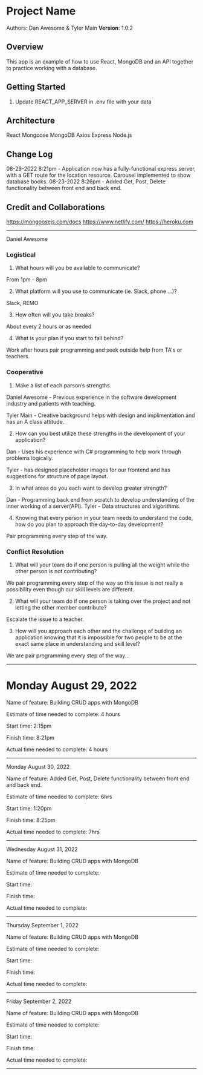 # Project Name

Authors: Dan Awesome & Tyler Main
**Version**: 1.0.2

## Overview

This app is an example of how to use React, MongoDB and an API together to practice working with a database.

## Getting Started

1. Update REACT_APP_SERVER in .env file with your data

## Architecture

React
Mongoose
MongoDB
Axios
Express
Node.js

## Change Log

08-29-2022 8:21pm - Application now has a fully-functional express server, with a GET route for the location resource. Carousel implemented to show database books.
08-23-2022 8:26pm - Added Get, Post, Delete functionality between front end and back end.

## Credit and Collaborations
https://mongoosejs.com/docs
https://www.netlify.com/
https://heroku.com

-------------------------------------------------------------
Daniel Awesome

### Logistical

1. What hours will you be available to communicate?

From 1pm - 8pm

2. What platform will you use to communicate (ie. Slack, phone …)?

Slack, REMO

3. How often will you take breaks?

About every 2 hours or as needed

4. What is your plan if you start to fall behind?

Work after hours pair programming and seek outside help from TA's or teachers.

### Cooperative

1. Make a list of each parson’s strengths.

Daniel Awesome - Previous experience in the software development industry and patients with teaching.

Tyler Main - Creative background helps with design and implimentation and has an A class attitude.

2. How can you best utilize these strengths in the development of your application?

Dan - Uses his experience with C# programming to help work through problems logically.

Tyler - has designed placeholder images for our frontend and has suggestions for structure of page layout.

3. In what areas do you each want to develop greater strength?

Dan - Programming back end from scratch to develop understanding of the inner working of a server(API).
Tyler - Data structures and algorithms.

4. Knowing that every person in your team needs to understand the code, how do you plan to approach the day-to-day development?

Pair programming every step of the way.

### Conflict Resolution

1. What will your team do if one person is pulling all the weight while the other person is not contributing?

We pair programming every step of the way so this issue is not really a possibility even though our skill levels are different.

2. What will your team do if one person is taking over the project and not letting the other member contribute?

Escalate the issue to a teacher.

3. How will you approach each other and the challenge of building an application knowing that it is impossible for two people to be at the exact same place in understanding and skill level?

We are pair programming every step of the way...

-------------------------------------------------------------
# Monday August 29, 2022

Name of feature: Building CRUD apps with MongoDB

Estimate of time needed to complete: 4 hours

Start time: 2:15pm

Finish time: 8:21pm

Actual time needed to complete: 4 hours

-----------------------------------------------------------
Monday August 30, 2022

Name of feature: Added Get, Post, Delete functionality between front end and back end.

Estimate of time needed to complete: 6hrs

Start time: 1:20pm

Finish time: 8:25pm

Actual time needed to complete: 7hrs

-----------------------------------------------------------
Wednesday August 31, 2022

Name of feature: Building CRUD apps with MongoDB

Estimate of time needed to complete: 

Start time: 

Finish time: 

Actual time needed to complete: 

-----------------------------------------------------------
Thursday September 1, 2022

Name of feature: Building CRUD apps with MongoDB

Estimate of time needed to complete: 

Start time: 

Finish time: 

Actual time needed to complete: 

-----------------------------------------------------------
Friday September 2, 2022

Name of feature: Building CRUD apps with MongoDB

Estimate of time needed to complete: 

Start time: 

Finish time: 

Actual time needed to complete: 

-----------------------------------------------------------